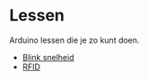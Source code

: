 # Lessen

Arduino lessen die je zo kunt doen.

 * [Blink snelheid](BlinkSnelheid/README.md)
 * [RFID](RFID/README.md)